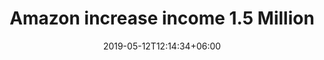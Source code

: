 ---
title: "Amazon increase income 1.5 Million"
date: 2019-05-12T12:14:34+06:00
image: "images/my_photos/bbq1.jpg"
categories: ["BBQ","feast"]
description: "This is meta description."
draft: false
---